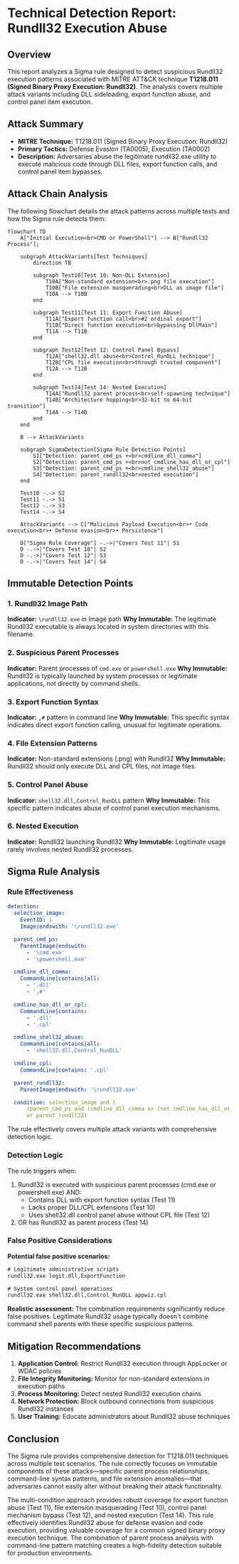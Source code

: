# Technical Detection Report: Rundll32 Execution Abuse

## Overview
This report analyzes a Sigma rule designed to detect suspicious Rundll32 execution patterns associated with MITRE ATT&CK technique **T1218.011 (Signed Binary Proxy Execution: Rundll32)**. The analysis covers multiple attack variants including DLL sideloading, export function abuse, and control panel item execution.

## Attack Summary
- **MITRE Technique:** T1218.011 (Signed Binary Proxy Execution: Rundll32)
- **Primary Tactics:** Defense Evasion (TA0005), Execution (TA0002)
- **Description:** Adversaries abuse the legitimate rundll32.exe utility to execute malicious code through DLL files, export function calls, and control panel item bypasses.

## Attack Chain Analysis
The following flowchart details the attack patterns across multiple tests and how the Sigma rule detects them:

```mermaid
flowchart TD
    A["Initial Execution<br>CMD or PowerShell"] --> B["Rundll32 Process"];

    subgraph AttackVariants[Test Techniques]
        direction TB
        
        subgraph Test10[Test 10: Non-DLL Extension]
            T10A["Non-standard extension<br>.png file execution"]
            T10B["File extension masquerading<br>DLL as image file"]
            T10A --> T10B
        end

        subgraph Test11[Test 11: Export Function Abuse]
            T11A["Export function call<br>#2 ordinal export"]
            T11B["Direct function execution<br>bypassing DllMain"]
            T11A --> T11B
        end

        subgraph Test12[Test 12: Control Panel Bypass]
            T12A["shell32.dll abuse<br>Control_RunDLL technique"]
            T12B["CPL file execution<br>through trusted component"]
            T12A --> T12B
        end

        subgraph Test14[Test 14: Nested Execution]
            T14A["Rundll32 parent process<br>self-spawning technique"]
            T14B["Architecture hopping<br>32-bit to 64-bit transition"]
            T14A --> T14B
        end
    end

    B --> AttackVariants

    subgraph SigmaDetection[Sigma Rule Detection Points]
        S1["Detection: parent_cmd_ps +<br>cmdline_dll_comma"]
        S2["Detection: parent_cmd_ps +<br>not cmdline_has_dll_or_cpl"]
        S3["Detection: parent_cmd_ps +<br>cmdline_shell32_abuse"]
        S4["Detection: parent_rundll32<br>nested execution"]
    end

    Test10 -.-> S2
    Test11 -.-> S1
    Test12 -.-> S3
    Test14 -.-> S4

    AttackVariants --> C["Malicious Payload Execution<br>• Code execution<br>• Defense evasion<br>• Persistence"]
    
    D["Sigma Rule Coverage"] -.->|"Covers Test 11"| S1
    D -.->|"Covers Test 10"| S2
    D -.->|"Covers Test 12"| S3
    D -.->|"Covers Test 14"| S4
```

## Immutable Detection Points

### 1. Rundll32 Image Path
**Indicator:** `\rundll32.exe` in Image path
**Why Immutable:** The legitimate Rundll32 executable is always located in system directories with this filename.

### 2. Suspicious Parent Processes
**Indicator:** Parent processes of `cmd.exe` or `powershell.exe`
**Why Immutable:** Rundll32 is typically launched by system processes or legitimate applications, not directly by command shells.

### 3. Export Function Syntax
**Indicator:** `,#` pattern in command line
**Why Immutable:** This specific syntax indicates direct export function calling, unusual for legitimate operations.

### 4. File Extension Patterns
**Indicator:** Non-standard extensions (.png) with Rundll32
**Why Immutable:** Rundll32 should only execute DLL and CPL files, not image files.

### 5. Control Panel Abuse
**Indicator:** `shell32.dll,Control_RunDLL` pattern
**Why Immutable:** This specific pattern indicates abuse of control panel execution mechanisms.

### 6. Nested Execution
**Indicator:** Rundll32 launching Rundll32
**Why Immutable:** Legitimate usage rarely involves nested Rundll32 processes.

## Sigma Rule Analysis

### Rule Effectiveness
```yaml
detection:
  selection_image:
    EventID: 1
    Image|endswith: '\rundll32.exe'

  parent_cmd_ps:
    ParentImage|endswith:
      - '\cmd.exe'
      - '\powershell.exe'

  cmdline_dll_comma:
    CommandLine|contains|all:
      - '.dll'
      - ',#'

  cmdline_has_dll_or_cpl:
    CommandLine|contains:
      - '.dll'
      - '.cpl'

  cmdline_shell32_abuse:
    CommandLine|contains|all:
      - 'shell32.dll,Control_RunDLL'

  cmdline_cpl:
    CommandLine|contains: '.cpl'

  parent_rundll32:
    ParentImage|endswith: '\rundll32.exe'

  condition: selection_image and (
      (parent_cmd_ps and (cmdline_dll_comma or (not cmdline_has_dll_or_cpl) or (cmdline_shell32_abuse and not cmdline_cpl)))
      or parent_rundll32)
```

The rule effectively covers multiple attack variants with comprehensive detection logic.

### Detection Logic
The rule triggers when:
1. Rundll32 is executed with suspicious parent processes (cmd.exe or powershell.exe) AND:
   - Contains DLL with export function syntax (Test 11)
   - Lacks proper DLL/CPL extensions (Test 10)
   - Uses shell32.dll control panel abuse without CPL file (Test 12)
2. OR has Rundll32 as parent process (Test 14)

### False Positive Considerations
**Potential false positive scenarios:**

```cmd
# Legitimate administrative scripts
rundll32.exe legit.dll,ExportFunction

# System control panel operations
rundll32.exe shell32.dll,Control_RunDLL appwiz.cpl
```

**Realistic assessment:** The combination requirements significantly reduce false positives. Legitimate Rundll32 usage typically doesn't combine command shell parents with these specific suspicious patterns.

## Mitigation Recommendations

1. **Application Control:** Restrict Rundll32 execution through AppLocker or WDAC policies
2. **File Integrity Monitoring:** Monitor for non-standard extensions in execution paths
3. **Process Monitoring:** Detect nested Rundll32 execution chains
4. **Network Protection:** Block outbound connections from suspicious Rundll32 instances
5. **User Training:** Educate administrators about Rundll32 abuse techniques

## Conclusion

The Sigma rule provides comprehensive detection for T1218.011 techniques across multiple test scenarios. The rule correctly focuses on immutable components of these attacks—specific parent process relationships, command-line syntax patterns, and file extension anomalies—that adversaries cannot easily alter without breaking their attack functionality.

The multi-condition approach provides robust coverage for export function abuse (Test 11), file extension masquerading (Test 10), control panel mechanism bypass (Test 12), and nested execution (Test 14). This rule effectively identifies Rundll32 abuse for defense evasion and code execution, providing valuable coverage for a common signed binary proxy execution technique. The combination of parent process analysis with command-line pattern matching creates a high-fidelity detection suitable for production environments.